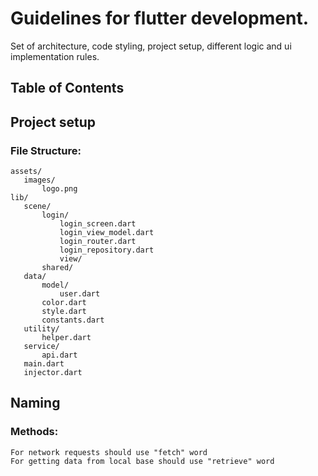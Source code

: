 # Guidelines for flutter development.

Set of architecture, code styling, project setup, different logic and ui implementation rules.


## Table of Contents

## Project setup
 ### File Structure:
 ```
assets/
	images/
		logo.png
lib/
	scene/
		login/
			login_screen.dart
			login_view_model.dart
			login_router.dart
			login_repository.dart		
			view/
		shared/
	data/
		model/
			user.dart
		color.dart
		style.dart
		constants.dart
	utility/
		helper.dart
	service/
		api.dart
	main.dart
	injector.dart
```

## Naming
   ### Methods:
	For network requests should use "fetch" word
	For getting data from local base should use "retrieve" word
